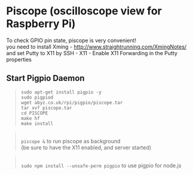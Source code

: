 # Piscope (oscilloscope view for Raspberry Pi)
To check GPIO pin state, piscope is very convenient!
<br>you need to install Xming - http://www.straightrunning.com/XmingNotes/
<br>and set Putty to X11 by SSH - X11 - Enable X11 Forwarding in the Putty properties

## Start Pigpio Daemon
> `sudo apt-get install pigpio -y`
><br> `sudo pigpiod`
><br> `wget abyz.co.uk/rpi/pigpio/piscope.tar`
><br> `tar xvf piscope.tar`
><br> `cd PISCOPE`
><br> `make hf`
><br> `make install`

><br> `piscope &` to run piscope as background 
><br>(be sure to have the X11 enabled, and server started)

><br> `sudo npm install --unsafe-perm pigpio` to use pigpio for node.js